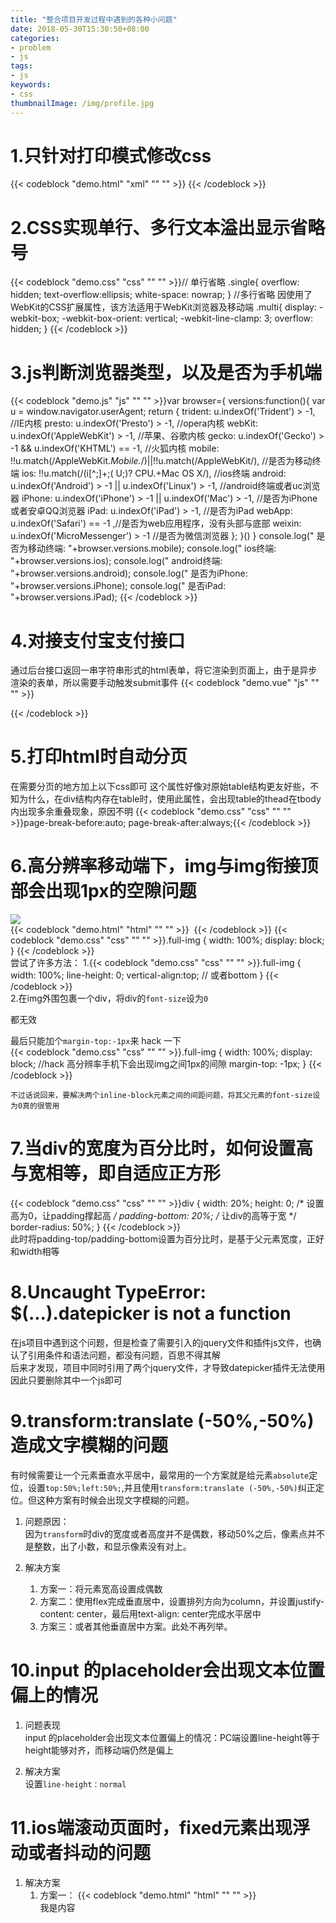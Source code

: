 ```yaml
---
title: "整合项目开发过程中遇到的各种小问题"
date: 2018-05-30T15:30:50+08:00
categories:
- problem
- js
tags:
- js
keywords:
- css
thumbnailImage: /img/profile.jpg
---
```


<!--more-->

<!-- toc -->

# 1.只针对打印模式修改css
{{< codeblock "demo.html" "xml" "" "" >}}<style type="text/css" media="print">
    img
    {
        display:none;
    }
</style>
{{< /codeblock >}}

# 2.CSS实现单行、多行文本溢出显示省略号
{{< codeblock "demo.css" "css" "" "" >}}// 单行省略
.single{
    overflow: hidden;
    text-overflow:ellipsis;
    white-space: nowrap;
}
//多行省略 因使用了WebKit的CSS扩展属性，该方法适用于WebKit浏览器及移动端
.multi{
    display: -webkit-box;
    -webkit-box-orient: vertical;
    -webkit-line-clamp: 3;
    overflow: hidden;
}
{{< /codeblock >}}

# 3.js判断浏览器类型，以及是否为手机端
{{< codeblock "demo.js" "js" "" "" >}}var browser={
    versions:function(){
    var u = window.navigator.userAgent;
    return {
        trident: u.indexOf('Trident') > -1, //IE内核
        presto: u.indexOf('Presto') > -1, //opera内核
        webKit: u.indexOf('AppleWebKit') > -1, //苹果、谷歌内核
        gecko: u.indexOf('Gecko') > -1 && u.indexOf('KHTML') == -1, //火狐内核
        mobile: !!u.match(/AppleWebKit.*Mobile.*/)||!!u.match(/AppleWebKit/), //是否为移动终端
        ios: !!u.match(/\(i[^;]+;( U;)? CPU.+Mac OS X/), //ios终端
        android: u.indexOf('Android') > -1 || u.indexOf('Linux') > -1, //android终端或者uc浏览器
        iPhone: u.indexOf('iPhone') > -1 || u.indexOf('Mac') > -1, //是否为iPhone或者安卓QQ浏览器
        iPad: u.indexOf('iPad') > -1, //是否为iPad
        webApp: u.indexOf('Safari') == -1 ,//是否为web应用程序，没有头部与底部
        weixin: u.indexOf('MicroMessenger') > -1 //是否为微信浏览器
        };
    }()
}
console.log(" 是否为移动终端: "+browser.versions.mobile);
console.log(" ios终端: "+browser.versions.ios);
console.log(" android终端: "+browser.versions.android);
console.log(" 是否为iPhone: "+browser.versions.iPhone);
console.log(" 是否iPad: "+browser.versions.iPad);
{{< /codeblock >}}

# 4.对接支付宝支付接口
通过后台接口返回一串字符串形式的html表单，将它渲染到页面上，由于是异步渲染的表单，所以需要手动触发submit事件
{{< codeblock "demo.vue" "js" "" "" >}}<template>
    <div v-html="ZFBForm"></div>
</template>

<script>
    export default {
        data() {
            return {
                ZFBForm: null
            };
        },
        mounted(){
            this.ZFBForm = res;
            this.$nextTick(() => {
                document.forms["alipaysubmit"].submit();
            });
        }
    }
</script>
{{< /codeblock >}}

# 5.打印html时自动分页
在需要分页的地方加上以下css即可
这个属性好像对原始table结构更友好些，不知为什么，在div结构内存在table时，使用此属性，会出现table的thead在tbody内出现多余重叠现象，原因不明
{{< codeblock "demo.css" "css" "" "" >}}page-break-before:auto;
page-break-after:always;{{< /codeblock >}}  

# 6.高分辨率移动端下，img与img衔接顶部会出现1px的空隙问题
![](/img/1px.png)  
{{< codeblock "demo.html" "html" "" "" >}}<img src="img1.jpg" alt="" class="full-img">
<img src="img2.jpg" alt="" class="full-img">
{{< /codeblock >}}
{{< codeblock "demo.css" "css" "" "" >}}.full-img {
  width: 100%;
  display: block;
}
{{< /codeblock >}}  
尝试了许多方法：
1.{{< codeblock "demo.css" "css" "" "" >}}.full-img {
  width: 100%;
  line-height: 0;
  vertical-align:top; // 或者bottom
}
{{< /codeblock >}}    
2.在img外围包裹一个div，将div的`font-size`设为`0`

都无效  

最后只能加个`margin-top:-1px`来 hack 一下  
{{< codeblock "demo.css" "css" "" "" >}}.full-img {
  width: 100%;
  display: block;
  //hack 高分辨率手机下会出现img之间1px的间隙
  margin-top: -1px;
}
{{< /codeblock >}}

`不过话说回来，要解决两个inline-block元素之间的间距问题，将其父元素的font-size设为0真的很管用` 

# 7.当div的宽度为百分比时，如何设置高与宽相等，即自适应正方形 
{{< codeblock "demo.css" "css" "" "" >}}div {
  width: 20%;
  height: 0; /* 设置高为0，让padding撑起高 */
  padding-bottom: 20%; /* 让div的高等于宽 */
  border-radius: 50%;
}
{{< /codeblock >}}  
此时将padding-top/padding-bottom设置为百分比时，是基于父元素宽度，正好和width相等  

# 8.Uncaught TypeError: $(...).datepicker is not a function  
在js项目中遇到这个问题，但是检查了需要引入的jquery文件和插件js文件，也确认了引用条件和语法问题，都没有问题，百思不得其解  
后来才发现，项目中同时引用了两个jquery文件，才导致datepicker插件无法使用  
因此只要删除其中一个js即可

# 9.transform:translate (-50%,-50%) 造成文字模糊的问题  
有时候需要让一个元素垂直水平居中，最常用的一个方案就是给元素`absolute`定位，设置`top:50%;left:50%;`,并且使用`transform:translate (-50%,-50%)`纠正定位。但这种方案有时候会出现文字模糊的问题。 

1. 问题原因：  
因为`transform`时div的宽度或者高度并不是偶数，移动50%之后，像素点并不是整数，出了小数，和显示像素没有对上。  

2. 解决方案  
    1. 方案一：将元素宽高设置成偶数  
    2. 方案二：使用flex完成垂直居中，设置排列方向为column，并设置justify-content: center，最后用text-align: center完成水平居中  
    3. 方案三：或者其他垂直居中方案。此处不再列举。 

# 10.input 的placeholder会出现文本位置偏上的情况  
1. 问题表现  
input 的placeholder会出现文本位置偏上的情况：PC端设置line-height等于height能够对齐，而移动端仍然是偏上  

2. 解决方案  
设置`line-height：normal`  

# 11.ios端滚动页面时，fixed元素出现浮动或者抖动的问题  
1. 解决方案    
    1. 方案一：
{{< codeblock "demo.html" "html" "" "" >}}<div style="height: 100%; overflow: auto;">我是内容</div>
<div style="position: fixed">我是fixed</div>
{{< /codeblock >}}  
    2. 方案二：  
    {{< codeblock "demo.html" "html" "" "" >}}<div style="height: 100%; position:relative;">
    <div style="bottom:0; position:absolute;"></div>
</div>
{{< /codeblock >}}  

# 12.animation动画结束后如何保持最后的动画状态  
{{< codeblock "demo.css" "css" "" "" >}}.demo{
    animation-fill-mode:forwards;
}

/*animation-fill-mode : none | forwards | backwards | both;

值                 描述
none               不改变默认行为。
forwards           当动画完成后，保持最后一个属性值（在最后一个关键帧中定义）。
backwards          在 animation-delay 所指定的一段时间内，在动画显示之前，应用开始属性值（在第一个关键帧中定义）。
both               向前和向后填充模式都被应用。*/
{{< /codeblock >}} 